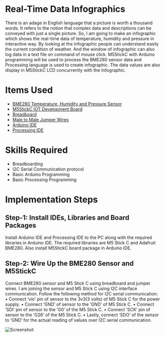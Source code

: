 # Real-Time Data Infographics 
There is an adage in English language that a picture is worth a thousand words. It refers to the notion that complex data and descriptions can be conveyed with just a single picture. So, I am going to make an infographic which shows the real-time data of temperature, humidity and pressure in interactive way. By looking at the infographic people can understand easily the current condition of weather. And the window of infographic can also log data in a text file on command of mouse click.
M5StickC with Arduino programming will be used to process the BME280 sensor data and Processing language is used to create infographic. The data values are also display in M5StickC LCD concurrently with the Infographic.

# Items Used
-	[BME280 Temperature, Humidity and Pressure Sensor](https://www.adafruit.com/product/2652)
-	[M5StickC IOT Development Board](https://m5stack.com/products/stick-c)
-	[Breadboard](https://www.adafruit.com/product/64)
-	[Male to Male Jumper Wires](https://www.adafruit.com/product/758)
- [Arduino IDE](https://www.arduino.cc/en/software)
- [Processing IDE](https://processing.org/reference/environment/)

# Skills Required
- Breadboarding
- I2C Serial Communication protocol
- Basic Arduino Programming
- Basic Processing Programming

# Implementation Steps

## Step-1: Install IDEs, Libraries and Board Packages
Install Arduino IDE and Processing IDE to the PC along with the required libraries in Arduino IDE. The required libraries are M5 Stick C and Adafruit BME280. Also install M5StickC board package in Arduino IDE.

## Step-2: Wire Up the BME280 Sensor and M5StickC
Connect BME280 sensor and M5 Stick C using breadboard and jumper wires. I am joining the sensor and M5 Stick C using I2C interface communication. Follow the following method for I2C serial communication:
•	Connect ‘vio’ pin of sensor to the 3v3(3 volts) of M5 Stick C for the power supply.
•	Connect ‘GND’ of sensor to the ‘GND’ of M5 Stick C.
•	Connect ‘SDI’ pin of sensor to the ‘G0’ of the M5 Stick C.
•	Connect ‘SCK’ pin of sensor to the ‘G26’ of the M5 Stick C.
•	Lastly, connect ‘SDO’ of the sensor to ‘GND’ for the actual reading of values over I2C serial communication.

![Screenshot](M5StickC_Multiple_Features_Using_ButtonClass.PNG)




